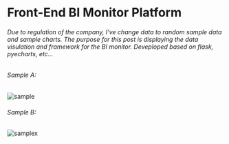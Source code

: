 # Front-End BI Monitor Platform

###### Due to regulation of the company, I've change data to random sample data and sample charts. The purpose for this post is displaying the data visulation and framework for the BI monitor. Deveploped based on flask, pyecharts, etc...

###### Sample A:
![sample](https://user-images.githubusercontent.com/62177336/119473696-00177b80-bd7e-11eb-850c-814167b63df4.png)

###### Sample B:
![samplex](https://user-images.githubusercontent.com/62177336/119473782-11608800-bd7e-11eb-9af7-35ca10ae1933.png)
